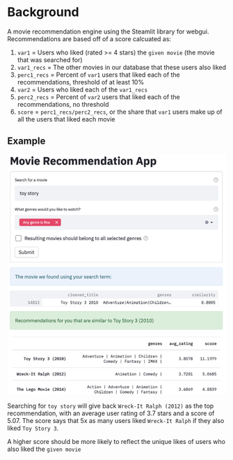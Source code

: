 # Background

A movie recommendation engine using the Steamlit library for webgui. Recommendations are based off of a score calcuated as:
1. `var1` = Users who liked (rated >= 4 stars) the `given movie` (the movie that was searched for)
2. `var1_recs` = The other movies in our database that these users also liked
3. `perc1_recs` = Percent of `var1` users that liked each of the recommendations, threshold of at least 10%
4. `var2` = Users who liked each of the `var1_recs`
5. `perc2_recs` = Percent of `var2` users that liked each of the recommendations, no threshold
6. `score` = `perc1_recs/perc2_recs`, or the share that `var1` users make up of all the users that liked each movie

## Example

<img src="https://github.com/pomkos/movie_rec/raw/main/images/example_screenshot.png" width="620">

Searching for `toy story` will give back `Wreck-It Ralph (2012)` as the top recommendation, with an average user rating of 3.7 stars and a score of 5.07. The score says that 5x as many users liked `Wreck-It Ralph` if they also liked `Toy Story 3`.

A higher score should be more likely to reflect the unique likes of users who also liked the `given movie`
